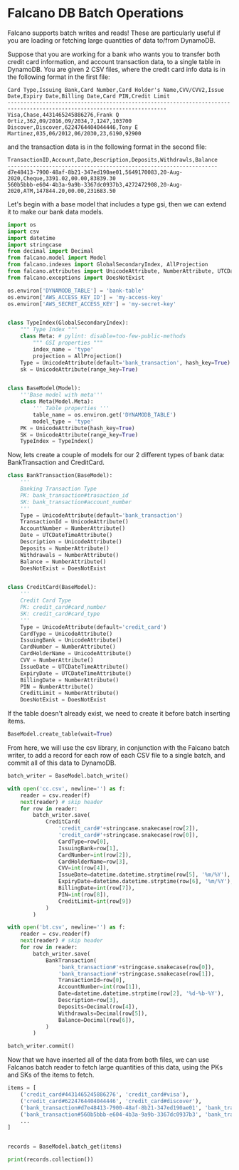 # Falcano DB Batch Operations

Falcano supports batch writes and reads!
These are particularly useful if you are loading or fetching large quantities of data to/from DynamoDB.

Suppose that you are working for a bank who wants you to transfer both credit card information, and account transaction data, to a single table in DynamoDB.
You are given 2 CSV files, where the credit card info data is in the following format in the first file:

```csv
Card Type,Issuing Bank,Card Number,Card Holder's Name,CVV/CVV2,Issue Date,Expiry Date,Billing Date,Card PIN,Credit Limit
------------------------------------------------------------------------------------------------------------------------
Visa,Chase,4431465245886276,Frank Q Ortiz,362,09/2016,09/2034,7,1247,103700
Discover,Discover,6224764404044446,Tony E Martinez,035,06/2012,06/2030,23,6190,92900
```

and the transaction data is in the following format in the second file:

```csv
TransactionID,Account,Date,Description,Deposits,Withdrawls,Balance
------------------------------------------------------------------
d7e48413-7900-48af-8b21-347ed190ae01,5649170083,20-Aug-2020,Cheque,3391.02,00.00,83839.30
560b5bbb-e604-4b3a-9a9b-3367dc0937b3,4272472908,20-Aug-2020,ATM,147844.20,00.00,231683.50
```

Let's begin with a base model that includes a type gsi, then we can extend it to make our bank data models.

```python
import os
import csv
import datetime
import stringcase
from decimal import Decimal
from falcano.model import Model
from falcano.indexes import GlobalSecondaryIndex, AllProjection
from falcano.attributes import UnicodeAttribute, NumberAttribute, UTCDateTimeAttribute
from falcano.exceptions import DoesNotExist

os.environ['DYNAMODB_TABLE'] = 'bank-table'
os.environ['AWS_ACCESS_KEY_ID'] = 'my-access-key'
os.environ['AWS_SECRET_ACCESS_KEY'] = 'my-secret-key'


class TypeIndex(GlobalSecondaryIndex):
    """ Type Index """
    class Meta: # pylint: disable=too-few-public-methods
        """ GSI properties """
        index_name = 'type'
        projection = AllProjection()
    Type = UnicodeAttribute(default='bank_transaction', hash_key=True)
    sk = UnicodeAttribute(range_key=True)


class BaseModel(Model):
    '''Base model with meta'''
    class Meta(Model.Meta):
        ''' Table properties '''
        table_name = os.environ.get('DYNAMODB_TABLE')
        model_type = 'type'
    PK = UnicodeAttribute(hash_key=True)
    SK = UnicodeAttribute(range_key=True)
    TypeIndex = TypeIndex()
```

Now, lets create a couple of models for our 2 different types of bank data: BankTransaction and CreditCard.

```python
class BankTransaction(BaseModel):
    '''
    Banking Transaction Type
    PK: bank_transaction#trasaction_id
    SK: bank_transaction#account_number
    '''
    Type = UnicodeAttribute(default='bank_transaction')
    TransactionId = UnicodeAttribute()
    AccountNumber = NumberAttribute()
    Date = UTCDateTimeAttribute()
    Description = UnicodeAttribute()
    Deposits = NumberAttribute()
    Withdrawals = NumberAttribute()
    Balance = NumberAttribute()
    DoesNotExist = DoesNotExist


class CreditCard(BaseModel):
    '''
    Credit Card Type
    PK: credit_card#card_number
    SK: credit_card#card_type
    '''
    Type = UnicodeAttribute(default='credit_card')
    CardType = UnicodeAttribute()
    IssuingBank = UnicodeAttribute()
    CardNumber = NumberAttribute()
    CardHolderName = UnicodeAttribute()
    CVV = NumberAttribute()
    IssueDate = UTCDateTimeAttribute()
    ExpiryDate = UTCDateTimeAttribute()
    BillingDate = NumberAttribute()
    PIN = NumberAttribute()
    CreditLimit = NumberAttribute()
    DoesNotExist = DoesNotExist

```

If the table doesn't already exist, we need to create it before batch inserting items.

```python
BaseModel.create_table(wait=True)
```

From here, we will use the csv library, in conjunction with the Falcano batch writer, to add a record for each row of each CSV file to a single batch, and commit all of this data to DynamoDB.

```python
batch_writer = BaseModel.batch_write()

with open('cc.csv', newline='') as f:
    reader = csv.reader(f)
    next(reader) # skip header
    for row in reader:
        batch_writer.save(
            CreditCard(
                'credit_card#'+stringcase.snakecase(row[2]),
                'credit_card#'+stringcase.snakecase(row[0]),
                CardType=row[0],
                IssuingBank=row[1],
                CardNumber=int(row[2]),
                CardHolderName=row[3],
                CVV=int(row[4]),
                IssueDate=datetime.datetime.strptime(row[5], '%m/%Y'),
                ExpiryDate=datetime.datetime.strptime(row[6], '%m/%Y'),
                BillingDate=int(row[7]),
                PIN=int(row[8]),
                CreditLimit=int(row[9])
            )
        )

with open('bt.csv', newline='') as f:
    reader = csv.reader(f)
    next(reader) # skip header
    for row in reader:
        batch_writer.save(
            BankTransaction(
                'bank_transaction#'+stringcase.snakecase(row[0]),
                'bank_transaction#'+stringcase.snakecase(row[1]),
                TransactionId=row[0],
                AccountNumber=int(row[1]),
                Date=datetime.datetime.strptime(row[2], '%d-%b-%Y'),
                Description=row[3],
                Deposits=Decimal(row[4]),
                Withdrawals=Decimal(row[5]),
                Balance=Decimal(row[6]),
            )
        )

batch_writer.commit()
```

Now that we have inserted all of the data from both files, we can use Falcanos batch reader to fetch large quantities of this data, using the PKs and SKs of the items to fetch.

```python
items = [
    ('credit_card#4431465245886276', 'credit_card#visa'),
    ('credit_card#6224764404044446', 'credit_card#discover'),
    ('bank_transaction#d7e48413-7900-48af-8b21-347ed190ae01', 'bank_transaction#5649170083'),
    ('bank_transaction#560b5bbb-e604-4b3a-9a9b-3367dc0937b3', 'bank_transaction#4272472908'),
    ...
]


records = BaseModel.batch_get(items)

print(records.collection())

```

<!-- add what the output of the above would be and the difference from the output of batch_get() or scan() and the .collection() of those results -->

